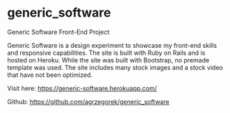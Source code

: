 # generic_software
Generic Software Front-End Project

Generic Software is a design experiment to showcase my front-end skills and responsive capabilities. The site is built with Ruby on Rails and is hosted on Heroku. While the site was built with Bootstrap, no premade template was used. The site includes many stock images and a stock video that have not been optimized.

Visit here: https://generic-software.herokuapp.com/

Github: https://github.com/agrzegorek/generic_software
